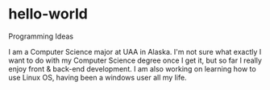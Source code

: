 # hello-world
Programming Ideas

I am a Computer Science major at UAA in Alaska. I'm not sure what exactly I want to do with my Computer Science degree once I get it, but so far I really enjoy front & back-end development. I am also working on learning how to use Linux OS, having been a windows user all my life.

